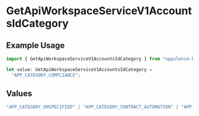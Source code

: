 # GetApiWorkspaceServiceV1AccountsIdCategory

## Example Usage

```typescript
import { GetApiWorkspaceServiceV1AccountsIdCategory } from "oppulence-backend-sdk/models/operations";

let value: GetApiWorkspaceServiceV1AccountsIdCategory =
  "APP_CATEGORY_COMPLIANCE";
```

## Values

```typescript
"APP_CATEGORY_UNSPECIFIED" | "APP_CATEGORY_CONTRACT_AUTOMATION" | "APP_CATEGORY_CONTRACT_ANALYSIS" | "APP_CATEGORY_INTEGRATION" | "APP_CATEGORY_AI_POWERED" | "APP_CATEGORY_WORKFLOW" | "APP_CATEGORY_COMPLIANCE"
```